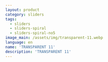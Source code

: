 ```yaml
---
layout: product
category: sliders
tags:
  - sliders
  - sliders-spiral
  - sliders-spiral-no5
image_main: /assets/img/transparent-11.webp
language: en
name: 'TRANSPARENT 11'
description: 'TRANSPARENT 11'
---
```

